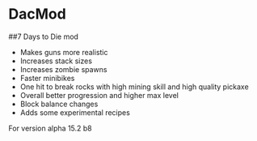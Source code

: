 # DacMod  
##7 Days to Die mod  

* Makes guns more realistic  
* Increases stack sizes  
* Increases zombie spawns  
* Faster minibikes  
* One hit to break rocks with high mining skill and high quality pickaxe  
* Overall better progression and higher max level
* Block balance changes
* Adds some experimental recipes  

For version alpha 15.2 b8